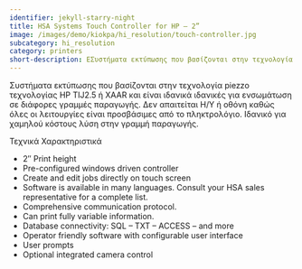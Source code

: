 ```yaml
---
identifier: jekyll-starry-night
title: HSA Systems Touch Controller for HP – 2”
image: /images/demo/kiokpa/hi_resolution/touch-controller.jpg
subcategory: hi_resolution
category: printers
short-description: ΕΣυστήματα εκτύπωσης που βασίζονται στην τεχνολογία piezzo τεχνολογίας HP TIJ2.5 ή XAAR
---
```




Συστήματα εκτύπωσης που βασίζονται στην τεχνολογία piezzo τεχνολογίας HP TIJ2.5 ή XAAR και είναι ιδανικά  ιδανικές για ενσωμάτωση σε διάφορες γραμμές παραγωγής. Δεν απαιτείται Η/Υ  ή οθόνη καθώς όλες οι λειτουργίες είναι προσβάσιμες από το πληκτρολόγιο. Ιδανικό για χαμηλού κόστους λύση στην γραμμή παραγωγής. 






Τεχνικά Χαρακτηριστικά

*    2″ Print height
*    Pre-configured windows driven controller
*    Create and edit jobs directly on touch screen
*    Software is available in many languages. Consult your HSA sales representative for a complete list.
*    Comprehensive communication protocol.
*    Can print fully variable information.
*    Database connectivity: SQL – TXT – ACCESS – and more
*    Operator friendly software with configurable user interface
*    User prompts
*    Optional integrated camera control


